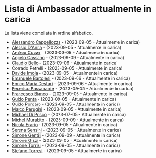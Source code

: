 # Lista di Ambassador attualmente in carica

La lista viene compilata in ordine alfabetico.

- [Alessandro Cappellozza](https://github.com/eppak) - (2023-09-05 - Attualmente in carica)
- [Alessio D'Anna](https://github.com/Developpoo) - (2023-09-05 - Attualmente in carica)
- [Andrea Guzzo](https://github.com/JeyDi) - (2023-09-05 - Attualmente in carica)
- [Angelo Cassano](https://github.com/AngeloAvv) - (2023-09-09 - Attualmente in carica)
- [Claudio Bello](https://github.com/Cb040719) - (2023-09-06 - Attualmente in carica)
- [Corrado Petrelli](https://github.com/corradopetrelli) - (2023-09-05 - Attualmente in carica)
- [Davide Imola](https://github.com/davideimola) - (2023-09-05 - Attualmente in carica)
- [Emanuele Bartolesi](https://github.com/kasuken) - (2023-09-06 - Attualmente in carica)
- [Enrico Maria Cestari](https://github.com/EMCestari) - (2023-09-06 - Attualmente in carica)
- [Federico Passanante](https://github.com/passasooz) - (2023-09-05 - Attualmente in carica)
- [Francesco Bianco](https://github.com/francescobianco) - (2023-09-05 - Attualmente in carica)
- [Guido Penta](https://github.com/GuidoPenta) - (2023-09-05 - Attualmente in carica)
- [Guido Porcaro](https://github.com/elgorditosalsero) - (2023-09-05 - Attualmente in carica)
- [Marco Perugini](https://github.com/imD3v) - (2023-09-05 - Attualmente in carica)
- [Michael Di Prisco](https://github.com/Cadienvan) - (2023-07-05 - Attualmente in carica)
- [Michel Murabito](https://github.com/akelity) - (2023-09-09 - Attualmente in carica)
- [Nicola Erario](https://github.com/nicolaerario) - (2023-09-05 - Attualmente in carica)
- [Serena Sensini](https://github.com/serenasensini) - (2023-09-05 - Attualmente in carica)
- [Simone Gentili](https://github.com/sensorario) - (2023-09-09 - Attualmente in carica)
- [Simone Gizzi](https://github.com/guizzo) - (2023-09-05 - Attualmente in carica)
- [Simone Torrisi](https://github.com/storrisi) - (2023-09-05 - Attualmente in carica)
- [Stefano Torresi](https://github.com/stefanotorresi) - (2023-09-05 - Attualmente in carica)
